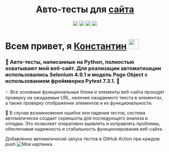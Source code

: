 <!-- Заголовок -->
<h1 align="center">
  <br>
   Авто-тесты для <a href="https://www.gilmanov.net/" target="_blank">сайта</a> 
  <br>
</h1>
<!-- Описание -->
<p align="center">
  <a href="https://github.com/blackcater/blackcater/raw/main/images/Hi.gif" target="_blank">

  </a>
</p>
<!-- Иконки -->
<p align="center">
  <img src="https://img.shields.io/badge/Pytest-7.3.1-green">
  <img src="https://img.shields.io/badge/Python-3.10.7-blue">
  <img src="https://img.shields.io/badge/Selenium-4.9.1-orange">
    <img src="https://img.shields.io/badge/Page Object Model-red">  
</p>
<div>
      <h1>Всем привет, я <a href="https://www.gilmanov.net/" target="_blank">Константин</a> <img src="https://github.com/blackcater/blackcater/raw/main/images/Hi.gif" height="32"/></h1>
      <h3>🔬 Авто-тесты, написанные на Python, полностью охватывают мой веб-сайт. Для реализации автоматизации использовались Selenium 4.9.1 и модель <span style="font-weight:bold;">Page Object</span> с использованием фреймворка Pytest 7.3.1. 🚀</h3>
      <p>✨ Все основные функциональные блоки и элементы веб-сайта проходят проверку на ожидаемые URL, наличие ожидаемого текста в элементах, а также проверку отображения элементов и их функциональности.</p>
          <p>📸 В случае возникновения ошибок или падения тестов, система автоматически создает скриншоты для последующего анализа и отладки. Это позволяет оперативно выявлять и исправлять проблемы, обеспечивая надежность и стабильность функционирования веб-сайта.</p>

</div>

Добавленно автоматичесий запуск тестов в GitHub Action при каждом push
<img src="file:///C:\qatest\image\12.png" alt="Моя картинка">